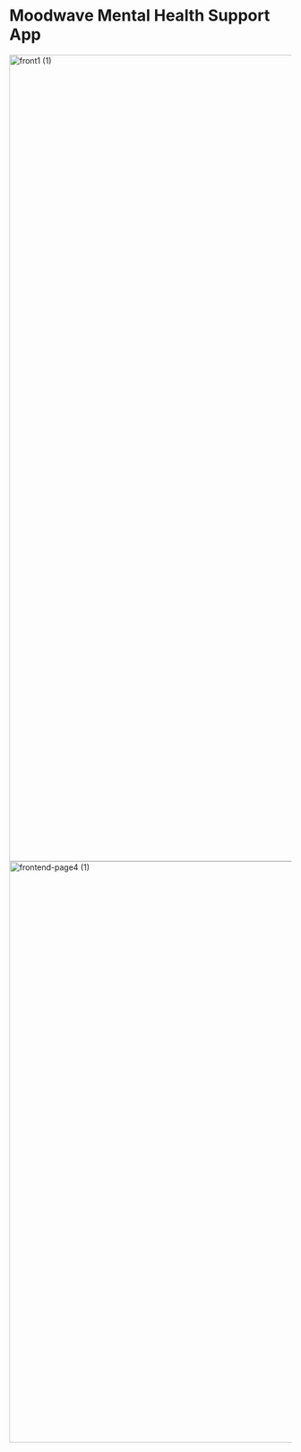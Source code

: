 # Moodwave Mental Health Support App

<img width="1439" alt="front1 (1)" src="https://github.com/user-attachments/assets/176edebf-ffbc-441e-b42c-95744abd9601" />
<img width="1037" alt="frontend-page4 (1)" src="https://github.com/user-attachments/assets/2703f4b5-8a91-4ef4-956c-f15ef5c95304" />

